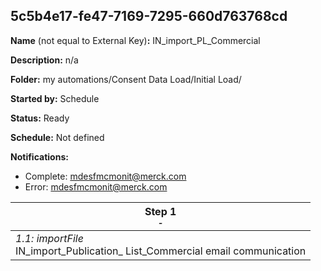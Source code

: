 ## 5c5b4e17-fe47-7169-7295-660d763768cd

**Name** (not equal to External Key)**:** IN_import_PL_Commercial

**Description:** n/a

**Folder:** my automations/Consent Data Load/Initial Load/

**Started by:** Schedule

**Status:** Ready

**Schedule:** Not defined

**Notifications:**

* Complete: mdesfmcmonit@merck.com
* Error: mdesfmcmonit@merck.com

| Step 1<br>_<small>-</small>_ |
| --- |
| _1.1: importFile_<br>IN_import_Publication_ List_Commercial email communication |
